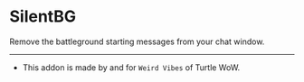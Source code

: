 SilentBG
===

Remove the battleground starting messages from your chat window.
___
* This addon is made by and for `Weird Vibes` of Turtle WoW.  